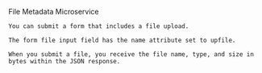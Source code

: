 File Metadata Microservice

    You can submit a form that includes a file upload.

    The form file input field has the name attribute set to upfile.

    When you submit a file, you receive the file name, type, and size in bytes within the JSON response.
